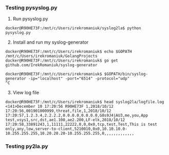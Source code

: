 ### Testing pysyslog.py

1) Run pysyslog.py

```
docker@R90HE73F:/mnt/c/Users/irekromaniuk/syslog2la$ python pysyslog.py

```

2) Install and run my syslog-generator

```
docker@R90HE73F:/mnt/c/Users/irekromaniuk$ echo $GOPATH
/mnt/c/Users/irekromaniuk/GolangProjects
docker@R90HE73F:/mnt/c/Users/irekromaniuk$ go get github.com/IrekRomaniuk/syslog-generator

docker@R90HE73F:/mnt/c/Users/irekromaniuk$ $GOPATH/bin/syslog-generator -ip="localhost" -port="6514" -protocol="udp"
^C
```

3) View log file

```
docker@R90HE73F:/mnt/c/Users/irekromaniuk$ head syslog2la/logfile.log
<141>December 10 17:20:56 R90HE73F 1,2018/10/12 17:20:56,001901000999,threat,file,1,2018/10/12 17:20:57,1.2.3.4,2.2.2.2,0.0.0.0,0.0.0.0,G0s9J4jAU3,me,you,App test,vsys1,src,dst,ae1.100,ae2.200,LF-elk,2018/10/12 17:20:58,33891243,1,11111,22222,0,0,0x0,tcp,test,Test,This is test only,any,low,server-to-client,5210010,0x0,10.10.10.0-10.255.255.255,10.20.20.20-10.255.255.255,0,,,,,,,,,,,,,
```

### Testing py2la.py